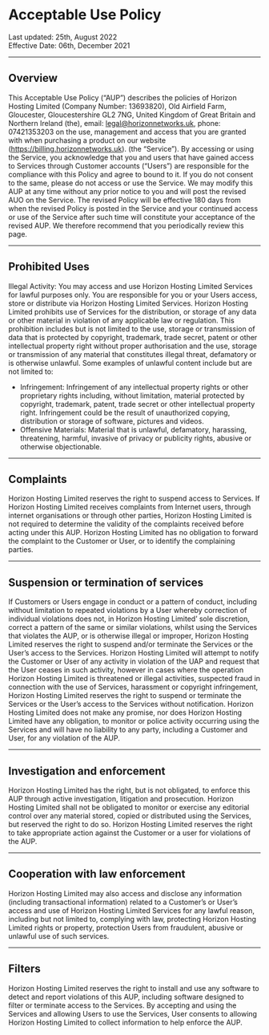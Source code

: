 # Acceptable Use Policy

Last updated: 25th, August 2022 <br/>
Effective Date: 06th, December 2021

---

## Overview

This Acceptable Use Policy (“AUP”) describes the policies of Horizon Hosting Limited (Company Number: 13693820), Old
Airfield Farm, Gloucester, Gloucestershire GL2 7NG, United Kingdom of Great
Britain and Northern Ireland (the), email: legal@horizonnetworks.uk, phone:
07421353203 on the use, management and access that you are granted with when
purchasing a product on our website (https://billing.horizonnetworks.uk). (the
“Service”). By accessing or using the Service, you acknowledge that you and users
that have gained access to Services through Customer accounts (“Users”) are
responsible for the compliance with this Policy and agree to bound to it. If you do not
consent to the same, please do not access or use the Service.
We may modify this AUP at any time without any prior notice to you and will post the
revised AUO on the Service. The revised Policy will be effective 180 days from when
the revised Policy is posted in the Service and your continued access or use of the
Service after such time will constitute your acceptance of the revised AUP. We
therefore recommend that you periodically review this page.

---

## Prohibited Uses

Illegal Activity: You may access and use Horizon Hosting Limited Services for lawful
purposes only. You are responsible for you or your Users access, store or distribute
via Horizon Hosting Limited Services. Horizon Hosting Limited prohibits use of Services for the
distribution, or storage of any data or other material in violation of any applicable law
or regulation. This prohibition includes but is not limited to the use, storage or
transmission of data that is protected by copyright, trademark, trade secret, patent or
other intellectual property right without proper authorisation and the use, storage or
transmission of any material that constitutes illegal threat, defamatory or is otherwise
unlawful. Some examples of unlawful content include but are not limited to:
- Infringement: Infringement of any intellectual property rights or other
proprietary rights including, without limitation, material protected by copyright,
trademark, patent, trade secret or other intellectual property right.
Infringement could be the result of unauthorized copying, distribution or
storage of software, pictures and videos.
- Offensive Materials: Material that is unlawful, defamatory, harassing,
threatening, harmful, invasive of privacy or publicity rights, abusive or
otherwise objectionable.

---

## Complaints

Horizon Hosting Limited reserves the right to suspend access to Services. If Horizon 
Hosting Limited receives complaints from Internet users, through internet organisations or
through other parties, Horizon Hosting Limited is not required to determine the validity of
the complaints received before acting under this AUP. Horizon Hosting Limited has no
obligation to forward the complaint to the Customer or User, or to identify the
complaining parties.

---

## Suspension or termination of services

If Customers or Users engage in conduct or a pattern of conduct, including without
limitation to repeated violations by a User whereby correction of individual violations
does not, in Horizon Hosting Limited’ sole discretion, correct a pattern of the same or
similar violations, whilst using the Services that violates the AUP, or is otherwise
illegal or improper, Horizon Hosting Limited reserves the right to suspend and/or terminate
the Services or the User’s access to the Services. Horizon Hosting Limited will attempt to
notify the Customer or User of any activity in violation of the UAP and request that
the User ceases in such activity, however in cases where the operation Horizon
Hosting Limited is threatened or illegal activities, suspected fraud in connection with the
use of Services, harassment or copyright infringement, Horizon Hosting Limited reserves
the right to suspend or terminate the Services or the User’s access to the Services
without notification.
Horizon Hosting Limited does not make any promise, nor does Horizon Hosting Limited have any
obligation, to monitor or police activity occurring using the Services and will have no
liability to any party, including a Customer and User, for any violation of the AUP.

---

## Investigation and enforcement

Horizon Hosting Limited has the right, but is not obligated, to enforce this AUP through
active investigation, litigation and prosecution. Horizon Hosting Limited shall not be
obligated to monitor or exercise any editorial control over any material stored, copied
or distributed using the Services, but reserved the right to do so. Horizon Hosting Limited
reserves the right to take appropriate action against the Customer or a user for
violations of the AUP.

---

## Cooperation with law enforcement

Horizon Hosting Limited may also access and disclose any information (including
transactional information) related to a Customer’s or User’s access and use of
Horizon Hosting Limited Services for any lawful reason, including but not limited to,
complying with law, protecting Horizon Hosting Limited rights or property, protection Users
from fraudulent, abusive or unlawful use of such services.

---

## Filters

Horizon Hosting Limited reserves the right to install and use any software to detect and
report violations of this AUP, including software designed to filter or terminate access
to the Services. By accepting and using the Services and allowing Users to use the
Services, User consents to allowing Horizon Hosting Limited to collect information to help
enforce the AUP.